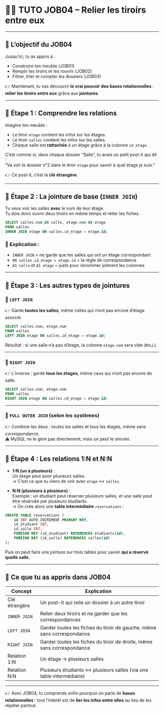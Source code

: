 # 🧑‍🏫 TUTO JOB04 – Relier les tiroirs entre eux

---

## 🎯 L’objectif du JOB04

Jusqu’ici, tu as appris à :

- Construire ton meuble (JOB01)
- Remplir les tiroirs et les rouvrir (JOB02)
- Filtrer, trier et compter les dossiers (JOB03)

👉 Maintenant, tu vas découvrir **le vrai pouvoir des bases relationnelles** :  
**relier les tiroirs entre eux** grâce aux **jointures**.

---

## 🧩 Étape 1 : Comprendre les relations

Imagine ton meuble :

- Le tiroir `etage` contient les infos sur les étages.
- Le tiroir `salles` contient les infos sur les salles.
- Chaque salle est **rattachée** à un étage grâce à la colonne `id_etage`.

C’est comme si, dans chaque dossier “Salle”, tu avais un petit post-it qui dit :  
“Va voir le dossier n°2 dans le tiroir `etage` pour savoir à quel étage je suis.”

👉 Ce post-it, c’est la **clé étrangère**.

---

## 🧩 Étape 2 : La jointure de base (`INNER JOIN`)

Tu veux voir les salles **avec** le nom de leur étage.  
Tu dois donc ouvrir deux tiroirs en même temps et relier les fiches.

```sql
SELECT salles.nom AS salle, etage.nom AS etage
FROM salles
INNER JOIN etage ON salles.id_etage = etage.id;
```

### 🧠 Explication :

- `INNER JOIN` = ne garde que les salles qui ont un étage correspondant
- `ON salles.id_etage = etage.id` = la règle de correspondance
- `AS salle` et `AS etage` = juste pour renommer joliment les colonnes

---

## 🧩 Étape 3 : Les autres types de jointures

### 🔹 `LEFT JOIN`

👉 Garde **toutes les salles**, même celles qui n’ont pas encore d’étage associé.

```sql
SELECT salles.nom, etage.nom
FROM salles
LEFT JOIN etage ON salles.id_etage = etage.id;
```

Résultat : si une salle n’a pas d’étage, la colonne `etage.nom` sera vide (`NULL`).

---

### 🔹 `RIGHT JOIN`

👉 L’inverse : garde **tous les étages**, même ceux qui n’ont pas encore de salle.

```sql
SELECT salles.nom, etage.nom
FROM salles
RIGHT JOIN etage ON salles.id_etage = etage.id;
```

---

### 🔹 `FULL OUTER JOIN` (selon les systèmes)

👉 Combine les deux : toutes les salles et tous les étages, même sans correspondance.  
⚠️ MySQL ne le gère pas directement, mais on peut le simuler.

---

## 🧩 Étape 4 : Les relations 1:N et N:N

- **1:N (un à plusieurs)** :  
  Un étage peut avoir plusieurs salles.  
  → C’est ce que tu viens de voir avec `etage` ↔ `salles`.

- **N:N (plusieurs à plusieurs)** :  
  Exemple : un étudiant peut réserver plusieurs salles, et une salle peut être réservée par plusieurs étudiants.  
  → On crée alors une **table intermédiaire** `reservations` :

```sql
CREATE TABLE reservations (
    id INT AUTO_INCREMENT PRIMARY KEY,
    id_etudiant INT,
    id_salle INT,
    FOREIGN KEY (id_etudiant) REFERENCES etudiants(id),
    FOREIGN KEY (id_salle) REFERENCES salles(id)
);
```

Puis on peut faire une jointure sur trois tables pour savoir **qui a réservé quelle salle**.

---

## 🧠 Ce que tu as appris dans JOB04

| Concept       | Explication                                                            |
| ------------- | ---------------------------------------------------------------------- |
| Clé étrangère | Un post-it qui relie un dossier à un autre tiroir                      |
| `INNER JOIN`  | Relier deux tiroirs et ne garder que les correspondances               |
| `LEFT JOIN`   | Garder toutes les fiches du tiroir de gauche, même sans correspondance |
| `RIGHT JOIN`  | Garder toutes les fiches du tiroir de droite, même sans correspondance |
| Relation 1:N  | Un étage → plusieurs salles                                            |
| Relation N:N  | Plusieurs étudiants ↔ plusieurs salles (via une table intermédiaire)   |

---

👉 Avec JOB04, tu comprends enfin pourquoi on parle de **bases relationnelles** : tout l’intérêt est de **lier les infos entre elles** au lieu de les répéter partout.

